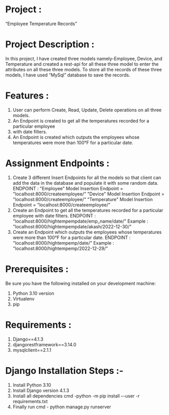 # Project :
“Employee Temperature Records”


# Project Description :
In this project, I have created three models namely-Employee, Device, and Temperature and created a rest-api for all these three model to enter the attributes on all these three models. To store all the records of these three models, I have used “MySql” database to save the records.


# Features :
1.	User can perform Create, Read, Update, Delete operations on all three models.
2.	An Endpoint is created to get all the temperatures recorded for a particular employee
3.	with date filters.  
4.	An Endpoint is created which outputs the employees whose temperatures were more than 100°F for a particular date.


# Assignment Endpoints :
1. Create 3 different Insert Endpoints for all the models so that client can add the data
in the database and populate it with some random data.
ENDPOINT :
"Employee" Model Insertion Endpoint    =    "localhost:8000/createemployee/"
"Device" Model Insertion Endpoint      =    "localhost:8000/createemployee/"
"Temperature" Model Insertion Endpoint =    "localhost:8000/createemployee/"
2. Create an Endpoint to get all the temperatures recorded for a particular employee
with date filters.
ENDPOINT :  "localhost:8000/hightempempdate/emp_name/date/"
Example  :  "localhost:8000/hightempempdate/akash/2022-12-30/"
3. Create an Endpoint which outputs the employees whose temperatures were more
than 100°F for a particular date.
ENDPOINT :  "localhost:8000/hightempemp/date/"
Example  :  "localhost:8000/hightempemp/2022-12-29/"


# Prerequisites :
Be sure you have the following installed on your development machine:
1.	Python  3.10 version
2.	Virtualenv
3.	pip


# Requirements :
1.	Django==4.1.3
2.	djangorestframework==3.14.0
3.	mysqlclient==2.1.1


# Django Installation Steps :-
1.	Install Python 3.10
2.	Install Django version 4.1.3
3.	Install all dependencies cmd -python -m pip install –-user -r requirements.txt
4.	Finally run cmd - python manage.py runserver

